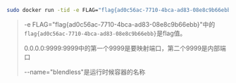```bash
sudo docker run -tid -e FLAG="flag{ad0c56ac-7710-4bca-ad83-08e8c9b66ebb}" -p "0.0.0.0:9999:9999" --name="blendless" cnitlrt/wmctf:blindless
```

> -e FLAG="flag{ad0c56ac-7710-4bca-ad83-08e8c9b66ebb}"中的`flag{ad0c56ac-7710-4bca-ad83-08e8c9b66ebb}`是flag值。
>
> 0.0.0.0:9999:9999中的第一个9999是要映射端口，第二个9999是内部端口
>
> --name="blendless"是运行时候容器的名称